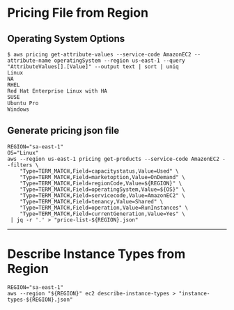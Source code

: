# Pricing File from Region

## Operating System Options

```shell
$ aws pricing get-attribute-values --service-code AmazonEC2 --attribute-name operatingSystem --region us-east-1 --query "AttributeValues[].[Value]" --output text | sort | uniq
Linux
NA
RHEL
Red Hat Enterprise Linux with HA
SUSE
Ubuntu Pro
Windows
```

## Generate pricing json file

```shell
REGION="sa-east-1"
OS="Linux"
aws --region us-east-1 pricing get-products --service-code AmazonEC2 --filters \
    "Type=TERM_MATCH,Field=capacitystatus,Value=Used" \
    "Type=TERM_MATCH,Field=marketoption,Value=OnDemand" \
    "Type=TERM_MATCH,Field=regionCode,Value=${REGION}" \
    "Type=TERM_MATCH,Field=operatingSystem,Value=${OS}" \
    "Type=TERM_MATCH,Field=servicecode,Value=AmazonEC2" \
    "Type=TERM_MATCH,Field=tenancy,Value=Shared" \
    "Type=TERM_MATCH,Field=operation,Value=RunInstances" \
    "Type=TERM_MATCH,Field=currentGeneration,Value=Yes" \
 | jq -r '.' > "price-list-${REGION}.json"
```

----

# Describe Instance Types from Region

```shell
REGION="sa-east-1"
aws --region "${REGION}" ec2 describe-instance-types > "instance-types-${REGION}.json"
```

